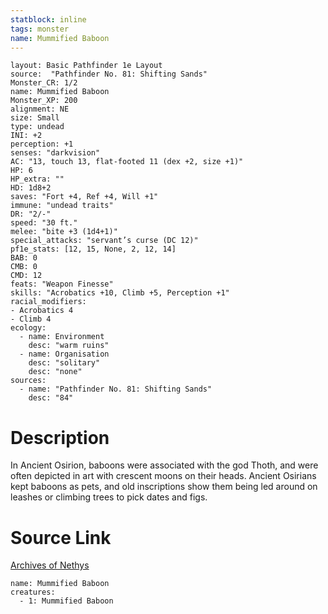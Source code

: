 ```yaml
---
statblock: inline
tags: monster
name: Mummified Baboon
---
```

```statblock
layout: Basic Pathfinder 1e Layout
source:  "Pathfinder No. 81: Shifting Sands"
Monster_CR: 1/2
name: Mummified Baboon
Monster_XP: 200
alignment: NE
size: Small
type: undead
INI: +2
perception: +1
senses: "darkvision"
AC: "13, touch 13, flat-footed 11 (dex +2, size +1)"
HP: 6
HP_extra: ""
HD: 1d8+2
saves: "Fort +4, Ref +4, Will +1"
immune: "undead traits"
DR: "2/-"
speed: "30 ft."
melee: "bite +3 (1d4+1)"
special_attacks: "servant’s curse (DC 12)"
pf1e_stats: [12, 15, None, 2, 12, 14]
BAB: 0
CMB: 0
CMD: 12
feats: "Weapon Finesse"
skills: "Acrobatics +10, Climb +5, Perception +1"
racial_modifiers:
- Acrobatics 4
- Climb 4
ecology:
  - name: Environment
    desc: "warm ruins"
  - name: Organisation
    desc: "solitary"
    desc: "none"
sources:
  - name: "Pathfinder No. 81: Shifting Sands"
    desc: "84"
```
# Description
In Ancient Osirion, baboons were associated with the god Thoth, and were often depicted in art with crescent moons on their heads. Ancient Osirians kept baboons as pets, and old inscriptions show them being led around on leashes or climbing trees to pick dates and figs.
# Source Link
[Archives of Nethys](https://aonprd.com/MonsterDisplay.aspx?ItemName=Mummified%20Baboon)
```encounter-table
name: Mummified Baboon
creatures:
  - 1: Mummified Baboon
```
